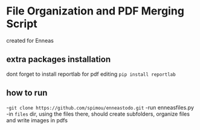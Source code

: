 # File Organization and PDF Merging Script

created for Enneas 

## extra packages installation
dont forget to install reportlab for pdf editing
`pip install reportlab`

## how to run

-`git clone https://github.com/spimou/enneastodo.git` 
-run enneasfiles.py
-in `files` dir, using the files there, should create subfolders, organize files and write images in pdfs